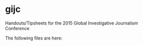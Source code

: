 # gijc
Handouts/Tipsheets for the 2015 Global Investigative Journalism Conference

The following files are here:

